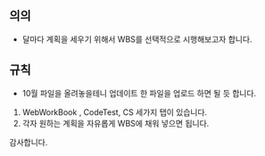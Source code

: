 ## 의의

- 달마다 계획을 세우기 위해서 WBS를 선택적으로 시행해보고자 합니다.

## 규칙

- 10월 파일을 올려놓을테니 업데이트 한 파일을 업로드 하면 될 듯 합니다.

1. WebWorkBook , CodeTest, CS 세가지 탭이 있습니다.
2. 각자 원하는 계획을 자유롭게 WBS에 채워 넣으면 됩니다.

감사합니다.
